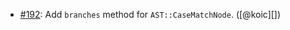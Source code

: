 * [#192](https://github.com/rubocop/rubocop-ast/pull/192): Add `branches` method for `AST::CaseMatchNode`. ([@koic][])
